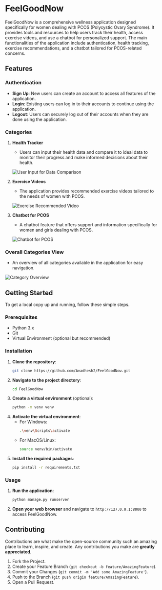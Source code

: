 
# FeelGoodNow

FeelGoodNow is a comprehensive wellness application designed specifically for women dealing with PCOS (Polycystic Ovary Syndrome). It provides tools and resources to help users track their health, access exercise videos, and use a chatbot for personalized support. The main functionalities of the application include authentication, health tracking, exercise recommendations, and a chatbot tailored for PCOS-related concerns.

## Features

### Authentication

- **Sign Up**: New users can create an account to access all features of the application.
- **Login**: Existing users can log in to their accounts to continue using the application.
- **Logout**: Users can securely log out of their accounts when they are done using the application.

### Categories

1. **Health Tracker**
   - Users can input their health data and compare it to ideal data to monitor their progress and make informed decisions about their health.
   
   ![User Input for Data Comparison](https://github.com/Avadhesh2/FeelGoodNow/assets/113242112/eb7c014f-fd97-40b1-935b-e8209a52ca9a)

2. **Exercise Videos**
   - The application provides recommended exercise videos tailored to the needs of women with PCOS.
   
   ![Exercise Recommended Video](https://github.com/Avadhesh2/FeelGoodNow/assets/113242112/77f94de7-dc36-44d4-a676-104a9fb57859)

3. **Chatbot for PCOS**
   - A chatbot feature that offers support and information specifically for women and girls dealing with PCOS.
   
   ![Chatbot for PCOS](https://github.com/Avadhesh2/FeelGoodNow/assets/113242112/621e4fc6-2165-45e1-b8eb-14055a9b0bbb)

### Overall Categories View
   - An overview of all categories available in the application for easy navigation.
   
   ![Category Overview](https://github.com/Avadhesh2/FeelGoodNow/assets/113242112/d365998c-3071-4ed1-a279-66cac2d0796c)

## Getting Started

To get a local copy up and running, follow these simple steps.

### Prerequisites

- Python 3.x
- Git
- Virtual Environment (optional but recommended)

### Installation

1. **Clone the repository**:
   ```sh
   git clone https://github.com/Avadhesh2/FeelGoodNow.git
   ```
2. **Navigate to the project directory**:
   ```sh
   cd FeelGoodNow
   ```
3. **Create a virtual environment** (optional):
   ```sh
   python -m venv venv
   ```
4. **Activate the virtual environment**:
   - For Windows:
     ```sh
     .\venv\Scripts\activate
     ```
   - For MacOS/Linux:
     ```sh
     source venv/bin/activate
     ```
5. **Install the required packages**:
   ```sh
   pip install -r requirements.txt
   ```

### Usage

1. **Run the application**:
   ```sh
   python manage.py runserver
   ```
2. **Open your web browser** and navigate to `http://127.0.0.1:8000` to access FeelGoodNow.

## Contributing

Contributions are what make the open-source community such an amazing place to learn, inspire, and create. Any contributions you make are **greatly appreciated**.

1. Fork the Project.
2. Create your Feature Branch (`git checkout -b feature/AmazingFeature`).
3. Commit your Changes (`git commit -m 'Add some AmazingFeature'`).
4. Push to the Branch (`git push origin feature/AmazingFeature`).
5. Open a Pull Request.

